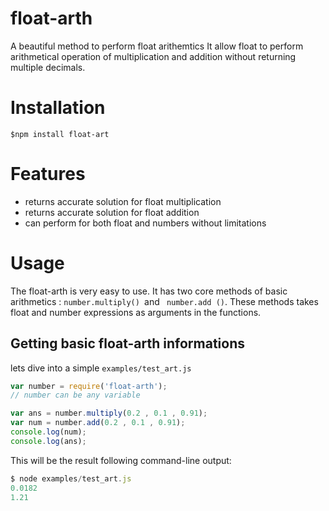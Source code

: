 # float-arth
A beautiful method to perform float arithemtics
It allow float to perform arithmetical operation of multiplication and addition without returning multiple decimals.
# Installation 
```ja
$npm install float-art
```
# Features
- returns accurate solution for float multiplication 
- returns accurate solution for float addition
- can perform for both float and numbers without limitations
# Usage 
The float-arth is very easy to use. It has two core methods of basic arithmetics : `number.multiply() `and 
` number.add ()`. 
These methods takes float and number expressions as arguments in the functions.
## Getting basic float-arth informations
lets dive into a simple `examples/test_art.js`
```javascript
var number = require('float-arth');
// number can be any variable

var ans = number.multiply(0.2 , 0.1 , 0.91);
var num = number.add(0.2 , 0.1 , 0.91);
console.log(num);
console.log(ans);
```
This will be the result following command-line output: 
```javascript
$ node examples/test_art.js
0.0182
1.21
```





